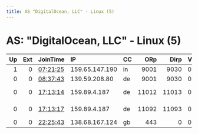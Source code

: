 ```yaml
---
title: AS "DigitalOcean, LLC" - Linux (5)
---
```


# AS: "DigitalOcean, LLC" - Linux (5)

|   Up |   Ext | JoinTime                                                                                            | IP             | CC   |   ORp |   Dirp | Version   | Contact                   | Nickname   |   eFamMembers |
|-----:|------:|:----------------------------------------------------------------------------------------------------|:---------------|:-----|------:|-------:|:----------|:--------------------------|:-----------|--------------:|
|    1 |     0 | [07:21:25](https://metrics.torproject.org/rs.html#details/818DA098B4220A9E089A838E2D3F9ED656AC0E44) | 159.65.147.190 | in   |  9001 |   9030 | 0.2.9.13  | None                      | brokencorn |             1 |
|    0 |     0 | [08:37:43](https://metrics.torproject.org/rs.html#details/3E50B7640F68E0DA0B1536DE1F6F83E327EF9E3A) | 139.59.208.80  | de   |  9001 |   9030 | 0.3.2.10  | None                      | Unnamed    |             1 |
|    0 |     0 | [17:13:14](https://metrics.torproject.org/rs.html#details/6300316CDB06935447C809AFF44D8D5F386E774E) | 159.89.4.187   | de   | 11012 |  11013 | 0.3.2.10  | anonymous1 anonymous1@mai | relay1     |             1 |
|    0 |     0 | [17:13:17](https://metrics.torproject.org/rs.html#details/2E47704929B8FF1955ADDDECB87E60291CE7765E) | 159.89.4.187   | de   | 11092 |  11093 | 0.3.2.10  | anonymous9 anonymous9@mai | relay9     |             1 |
|    0 |     0 | [22:25:43](https://metrics.torproject.org/rs.html#details/C05A1FCBFBB5543FEA3249613B108FB8D198D6FE) | 138.68.167.124 | gb   |   443 |      0 | 0.2.9.14  | m93@pm.me                 | xyzzyspoon |             1 |
